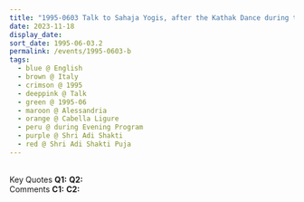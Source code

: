 ```yaml
---
title: "1995-0603 Talk to Sahaja Yogis, after the Kathak Dance during the Evening Program, the day before Śhrī Ādi Śhakti Pūjā, Hangar, Cabella Ligure, Alessandria, Italy"
date: 2023-11-18
display_date: 
sort_date: 1995-06-03.2
permalink: /events/1995-0603-b
tags:
  - blue @ English
  - brown @ Italy
  - crimson @ 1995
  - deeppink @ Talk
  - green @ 1995-06
  - maroon @ Alessandria
  - orange @ Cabella Ligure
  - peru @ during Evening Program
  - purple @ Shri Adi Shakti
  - red @ Shri Adi Shakti Puja  
---
```


<br>

<wave-list>
  <list-title color="DarkSeaGreen" width="55">Key Quotes</list-title>
  <list-item color="BlanchedAlmond" width="280"><b>Q1:</b> <i></i></list-item>
  <list-item color="Lavender" width="280"><b>Q2:</b> <i></i></list-item>
</wave-list>

<br>

<wave-list>
  <list-title color="DarkSeaGreen" width="55">Comments</list-title>
  <list-item color="BlanchedAlmond" width="280"><b>C1:</b> <i></i></list-item>
  <list-item color="Lavender" width="280"><b>C2:</b> <i></i></list-item>
</wave-list>